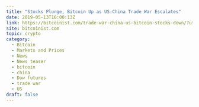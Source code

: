 ```yaml
---
title: "Stocks Plunge, Bitcoin Up as US-China Trade War Escalates"
date: 2019-05-13T16:00:13Z
link: https://bitcoinist.com/trade-war-china-us-bitcoin-stocks-down/?utm_medium=RSS&utm_source=hune
site: bitcoinist.com
topic: crypto
category:
  - Bitcoin
  - Markets and Prices
  - News
  - News teaser
  - bitcoin
  - china
  - Dow futures
  - trade war
  - US
draft: false
---
```

